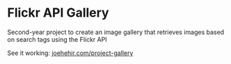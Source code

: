 # Flickr API Gallery
Second-year project to create an image gallery that retrieves images based on search tags using the Flickr API

See it working: [joehehir.com/project-gallery](http://joehehir.com/project-gallery/index.html)

